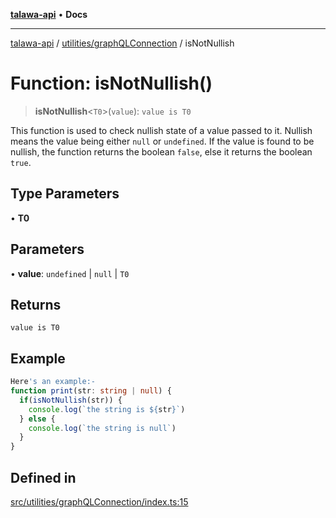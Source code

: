 [**talawa-api**](../../../README.md) • **Docs**

***

[talawa-api](../../../modules.md) / [utilities/graphQLConnection](../README.md) / isNotNullish

# Function: isNotNullish()

> **isNotNullish**\<`T0`\>(`value`): `value is T0`

This function is used to check nullish state of a value passed to it. Nullish means the
value being either `null` or `undefined`. If the value is found to be nullish, the function
returns the boolean `false`, else it returns the boolean `true`.

## Type Parameters

• **T0**

## Parameters

• **value**: `undefined` \| `null` \| `T0`

## Returns

`value is T0`

## Example

```ts
Here's an example:-
function print(str: string | null) {
  if(isNotNullish(str)) {
    console.log(`the string is ${str}`)
  } else {
    console.log(`the string is null`)
  }
}
```

## Defined in

[src/utilities/graphQLConnection/index.ts:15](https://github.com/PalisadoesFoundation/talawa-api/blob/3bacbf38707ebd3e3e5f1bc5b4cc7aa3b2adc169/src/utilities/graphQLConnection/index.ts#L15)
